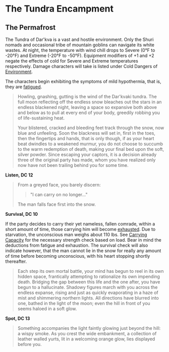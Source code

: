 # The Tundra Encampment

## The Permafrost

The Tundra of Dar'kva is a vast and hostile environment. Only the Shuri nomads and occasional tribe of mountain goblins can navigate its white wastes. At night, the temperature with wind chill drops to Severe (0°F to -20°F) and Extreme (-20°F to -50°F). Equipment modifiers of +1 and +2 negate the effects of cold for Severe and Extreme temperatures respectively. Damage characters will take is listed under Cold Dangers of [Environment](http://www.dandwiki.com/wiki/SRD:Environment).

The characters begin exhibiting the symptoms of mild hypothermia, that is, they are [fatigued](http://www.dandwiki.com/wiki/SRD:Fatigued).

> Howling, gnashing, gutting is the wind of the Dar'kvaki tundra. The full moon reflecting off the endless snow bleaches out the stars in an endless blackened night, leaving a space so expansive both above and below as to pull at every end of your body, greedily robbing you of life-sustaining heat.
>
> Your blistered, cracked and bleeding feet track through the snow, now blue and unfeeling. Soon the blackness will set in, first in the toes, then the fingertips and hands, that is only though, if as your heart beat dwindles to a weakened murmur, you do not choose to succumb to the warm redemption of death, making your final bed upon the soft, silver powder. Since escaping your captors, it is a decision already three of the original party has made, whom you have realized only now have not been trailing behind you for some time.

**Listen, DC 12**

> From a greyed face, you barely discern:
> > "I can carry on no longer..."
>
> The man falls face first into the snow.

**Survival, DC 10**

If the party decides to carry their yet nameless, fallen comrade, within a short amount of time, those carrying him will become [exhausted](http://www.dandwiki.com/wiki/SRD:Exhausted). Due to starvation, the unconscious man weighs about 110 lbs. See [Carrying Capacity](http://www.d20srd.org/srd/carryingCapacity.htm) for the necessary strength check based on load. Bear in mind the deductions from fatigue and exhaustion. The survival check will also indicate however, that the man cannot lie in the snow for really any amount of time before becoming unconscious, with his heart stopping shortly thereafter.

> Each step its own mortal battle, your mind has begun to reel in its own hidden space, frantically attempting to rationalize its own impending death. Bridging the gap between this life and the one after, you have begun to a hallucinate. Shadowy figures march with you across the endless expanse, rising and just as quickly evaporating in a haze of mist and shimmering northern lights. All directions have blurred into one, bathed in the light of the moon; even the hill in front of you seems haloed in a soft glow.

**Spot, DC 13**

> Something accompanies the light faintly glowing just beyond the hill: a wispy smoke. As you crest the wide embankment, a collection of leather walled yurts, lit in a welcoming orange glow, lies displayed before you.
